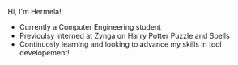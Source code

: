 Hi, I'm Hermela!

* Currently a Computer Engineering student
* Previoulsy interned at Zynga on Harry Potter Puzzle and Spells
* Continuosly learning and looking to advance my skills in tool developement!
